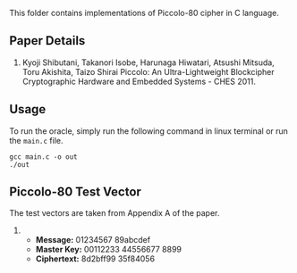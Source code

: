 This folder contains implementations of Piccolo-80 cipher in C language.

## Paper Details
1. Kyoji Shibutani, Takanori Isobe, Harunaga Hiwatari, Atsushi Mitsuda, Toru Akishita, Taizo Shirai
Piccolo: An Ultra-Lightweight Blockcipher
Cryptographic Hardware and Embedded Systems - CHES 2011. 

## Usage
To run the oracle, simply run the following command in linux terminal or run the `main.c` file.
````
gcc main.c -o out
./out
````

## Piccolo-80 Test Vector
The test vectors are taken from Appendix A of the paper.

1.  - **Message:** 01234567 89abcdef
    - **Master Key:** 00112233 44556677 8899
    - **Ciphertext:** 8d2bff99 35f84056
